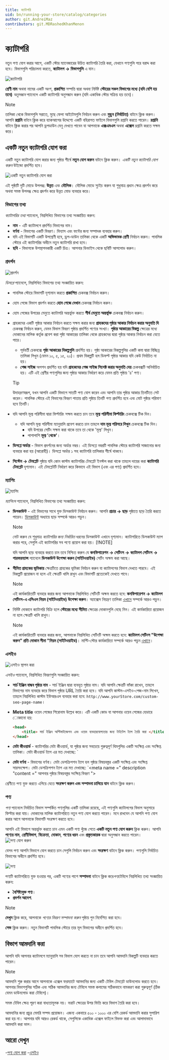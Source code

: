 ```yaml
---
title: ক্যাটাগরি
uid: bn/running-your-store/catalog/categories
author: git.AndreiMaz
contributors: git.MDRashedKhanMenon
---
```


# ক্যাটাগরি

নতুন পণ্য যোগ করার আগে, একটি স্টোর ম্যানেজারের উচিত ক্যাটাগরি তৈরি করা, যেখানে পণ্যগুলি পরে বরাদ্দ করা হবে। বিভাগগুলি পরিচালনা করতে, **ক্যাটালগ → বিভাগগুলি** এ যান।

![ক্যাটাগরি](_static/categories/categories.jpg)

**শ্রেণী নাম** অথবা নামের একটি অংশ, **প্রকাশিত** সম্পত্তি দ্বারা অথবা নির্দিষ্ট **স্টোরের সকল বিভাগের মধ্যে (যদি বেশি হয় তবে)** *অনুসন্ধান* প্যানেলে একটি ক্যাটাগরি অনুসন্ধান করুন (যদি একাধিক স্টোর সক্রিয় হয় তবে)।

> [!NOTE]
>
> তালিকা থেকে বিভাগগুলি সরাতে, মুছে ফেলা আইটেমগুলি নির্বাচন করুন এবং **মুছুন (নির্বাচিত)** বাটনে ক্লিক করুন।
আপনি **রপ্তানি** বাটনে ক্লিক করে ব্যাকআপের উদ্দেশ্যে একটি বহিরাগত ফাইলে বিভাগগুলি রপ্তানি করতে পারেন। **রপ্তানি** বাটনে ক্লিক করার পর আপনি ড্রপডাউন মেনু দেখতে পাবেন যা আপনাকে **এক্সএমএল** অথবা **এক্সেল** রপ্তানি করতে সক্ষম করে।

## একটি নতুন ক্যাটাগরি যোগ করা

একটি নতুন ক্যাটাগরি যোগ করার জন্য পৃষ্ঠার শীর্ষে **নতুন যোগ করুন** বাটনে ক্লিক করুন। *একটি নতুন ক্যাটাগরি যোগ করুন* উইন্ডো প্রদর্শিত হবে।

![একটি নতুন ক্যাটাগরি যোগ করা](_static/categories/add-new.jpg)

এই পৃষ্ঠাটি দুটি মোডে উপলব্ধ: **উন্নত** এবং **মৌলিক**। মৌলিক মোডে স্যুইচ করুন যা শুধুমাত্র প্রধান ক্ষেত্র প্রদর্শন করে অথবা সমস্ত উপলব্ধ ক্ষেত্র প্রদর্শন করে উন্নত মোড ব্যবহার করে।

### বিভাগের তথ্য

*ক্যাটাগরির তথ্য* প্যানেলে, নিম্নলিখিত বিভাগের তথ্য সংজ্ঞায়িত করুন:

- **নাম** - এটি ক্যাটালগে প্রদর্শিত বিভাগের নাম।
- **বর্ণনা** - বিভাগের একটি বিবরণ। বিন্যাস এবং ফন্টের জন্য সম্পাদক ব্যবহার করুন।
- যদি এই বিভাগটি একটি উপশ্রেণী হবে, ড্রপ-ডাউন তালিকা থেকে একটি **অভিভাবক শ্রেণী** নির্বাচন করুন। পাবলিক স্টোরে এই ক্যাটাগরির অধীনে নতুন ক্যাটাগরি রাখা হবে।
- **ছবি** - বিভাগকে উপস্থাপনকারী একটি চিত্র। আপনার ডিভাইস থেকে ছবিটি আপলোড করুন।

### প্রদর্শন

![প্রদর্শন](_static/categories/display.png)

*ডিসপ্লে* প্যানেলে, নিম্নলিখিত বিভাগের তথ্য সংজ্ঞায়িত করুন:

- পাবলিক স্টোরে বিভাগটি দৃশ্যমান করতে **প্রকাশিত** চেকবক্স নির্বাচন করুন।
- হোম পেজে বিভাগ প্রদর্শন করতে **হোম পেজে দেখান** চেকবক্স নির্বাচন করুন।
- হোম পেজের উপরের মেনুতে ক্যাটাগরি অন্তর্ভুক্ত করতে **শীর্ষ মেনুতে অন্তর্ভুক্ত** চেকবক্স নির্বাচন করুন।
- গ্রাহকদের একটি পৃষ্ঠার আকার নির্বাচন করতে সক্ষম করার জন্য **গ্রাহকদের পৃষ্ঠার আকার নির্বাচন করার অনুমতি দি** চেকবক্স নির্বাচন করুন, যেমন বিভাগ বিবরণ পৃষ্ঠায় প্রদর্শিত পণ্যের সংখ্যা। **পৃষ্ঠার আকারের বিকল্প** ক্ষেত্রের মধ্যে দোকানের মালিক কর্তৃক প্রবেশ করা পৃষ্ঠা আকারের তালিকা থেকে গ্রাহকদের দ্বারা পৃষ্ঠার আকার নির্বাচন করা যেতে পারে।
  - পূর্ববর্তী চেকবক্সে **পৃষ্ঠা আকারের বিকল্পগুলি** প্রদর্শিত হয়। পৃষ্ঠা আকারের বিকল্পগুলির একটি কমা দ্বারা বিচ্ছিন্ন তালিকা লিখুন (যেমন ১০, ৫, ১৫, ২০)। প্রথম বিকল্পটি হল ডিফল্ট পৃষ্ঠার আকার যদি কেউ নির্বাচিত না হয়।
  - **পেজ সাইজ** অপশন প্রদর্শিত হয় যদি **গ্রাহকদের পেজ সাইজ সিলেক্ট করার অনুমতি দেয়** চেকবক্সটি অনির্বাচিত হয়। এটি এই শ্রেণীর পণ্যগুলির জন্য পৃষ্ঠার আকার নির্ধারণ করে যেমন প্রতি পৃষ্ঠায় '৪' পণ্য।
  > [!TIP]
  >
  > উদাহরণস্বরূপ, যখন আপনি একটি বিভাগে সাতটি পণ্য যোগ করেন এবং আপনি তার পৃষ্ঠার আকার তিনটিতে সেট করেন। পাবলিক স্টোরে এই বিভাগের বিবরণ পাতায় প্রতি পৃষ্ঠায় তিনটি পণ্য প্রদর্শিত হবে এবং মোট পৃষ্ঠার পরিমাণ হবে তিনটি।

- যদি আপনি মূল্য পরিসীমা দ্বারা ফিল্টারিং সক্ষম করতে চান তবে **মূল্য পরিসীমা ফিল্টারিং** চেকবক্সে টিক দিন।
  - যদি আপনি মূল্য পরিসীমা ম্যানুয়ালি প্রবেশ করতে চান তাহলে **দাম মূল্য পরিসরে লিখুন** চেকবক্সে টিক দিন।
    - যদি উপরের সেটিং সক্ষম করা থাকে তবে তা থেকে 'মূল্য' লিখুন।
    - পাশাপাশি **মূল্য 'থেকে'**।
- **ডিসপ্লে অর্ডার** - বিভাগ প্রদর্শনের জন্য অর্ডার নম্বর। এই ডিসপ্লে নম্বরটি পাবলিক স্টোরে ক্যাটাগরি সাজানোর জন্য ব্যবহার করা হয় (আরোহী)। ডিসপ্লে অর্ডার ১ সহ ক্যাটাগরি তালিকার শীর্ষে থাকবে।
- **সিস্টেম → টেমপ্লেট** পৃষ্ঠায় যদি কোন কাস্টম ক্যাটাগরির টেমপ্লেট ইনস্টল করা থাকে তাহলে দায়ের করা **ক্যাটাগরি টেমপ্লেট** দৃশ্যমান। এই টেমপ্লেটটি নির্ধারণ করে কিভাবে এই বিভাগ (এবং এর পণ্য) প্রদর্শিত হবে।

### ম্যাপিং

![ম্যাপিং](_static/categories/mappings.jpg)

*ম্যাপিংস* প্যানেলে, নিম্নলিখিত বিভাগের তথ্য সংজ্ঞায়িত করুন:

- **ডিসকাউন্ট** - এই বিভাগের সাথে যুক্ত ডিসকাউন্ট নির্বাচন করুন। আপনি **প্রচার → ছাড়** পৃষ্ঠাতে ছাড় তৈরি করতে পারেন। [ডিসকাউন্ট](xref:bn/running-your-store/promotional-tools/discount) অধ্যায়ে ছাড় সম্পর্কে আরও পড়ুন।

    > [!NOTE]
    >
    > নোট করুন যে শুধুমাত্র *ক্যাটাগরির জন্য নির্ধারিত* ধরনের ডিসকাউন্ট এখানে দৃশ্যমান। ক্যাটাগরিতে ডিসকাউন্ট ম্যাপ করার পরে, সেগুলি এই ক্যাটাগরির সব পণ্যে প্রয়োগ করা হয়।
    > [!NOTE]
    >
    > যদি আপনি ছাড় ব্যবহার করতে চান তবে নিশ্চিত করুন যে **কনফিগারেশন → সেটিংস → ক্যাটালগ সেটিংস → পারফরম্যান্স** প্যানেলে **ডিসকাউন্ট উপেক্ষা করুন (সাইটওয়াইড)** সেটিং অক্ষম করা আছে।

- **সীমিত গ্রাহকের ভূমিকায়** ক্ষেত্রটিতে গ্রাহকের ভূমিকা নির্বাচন করুন যা ক্যাটালগের বিভাগ দেখতে পারবে। এই বিকল্পটি প্রয়োজন না হলে এই ক্ষেত্রটি খালি রাখুন এবং বিভাগটি প্রত্যেকেই দেখতে পাবে।
    > [!NOTE]
    >
    > এই কার্যকারিতাটি ব্যবহার করার জন্য আপনাকে নিম্নলিখিত সেটিংটি অক্ষম করতে হবে: **কনফিগারেশন → ক্যাটালগ সেটিংস-এ এসিএল নিয়ম (সাইটওয়াইড) উপেক্ষা করুন**। অ্যাক্সেস নিয়ন্ত্রণ তালিকা [এখানে](xref:bn/running-your-store/customer-management/access-control-list) সম্পর্কে আরও পড়ুন।

- নির্দিষ্ট দোকানে ক্যাটাগরি বিক্রি হলে **স্টোরের মধ্যে সীমিত** ক্ষেত্রের দোকানগুলি বেছে নিন। এই কার্যকারিতা প্রয়োজন না হলে ক্ষেত্রটি খালি রাখুন।
  > [!NOTE]
  >
  > এই কার্যকারিতাটি ব্যবহার করার জন্য, আপনাকে নিম্নলিখিত সেটিংটি অক্ষম করতে হবে: **ক্যাটালগ সেটিংস "উপেক্ষা করুন" প্রতি দোকান সীমা "নিয়ম (সাইটওয়াইড)**। মাল্টি-স্টোর কার্যকারিতা সম্পর্কে আরও পড়ুন [এখানে](xref:bn/getting-start/advanced-configuration/multi-store)।

### এসইও

![এসইও স্থাপন করা](_static/categories/setting-up-seo.png)

 *এসইও* প্যানেলে, নিম্নলিখিত বিবরণগুলি সংজ্ঞায়িত করুন:

- **সার্চ ইঞ্জিন বান্ধব পৃষ্ঠার নাম** - সার্চ ইঞ্জিন দ্বারা ব্যবহৃত পৃষ্ঠার নাম। যদি আপনি ক্ষেত্রটি ফাঁকা রাখেন, তাহলে বিভাগের নাম ব্যবহার করে বিভাগ পৃষ্ঠার URL তৈরি করা হবে। যদি আপনি কাস্টম-এসইও-পেজ-নাম লিখেন, তাহলে নিম্নলিখিত কাস্টম ইউআরএল ব্যবহার করা হবে: `http://www.yourStore.com/custom-seo-page-name`।

- **Meta title** ওয়েব পেজের শিরোনাম উল্লেখ করে। এটি একটি কোড যা আপনার ওয়েব পেজের হেডারে োকানো হয়:

    ```html
    <head>
        <title> সার্চ ইঞ্জিন অপ্টিমাইজেশন এবং ওয়েব ব্যবহারযোগ্যতার জন্য টাইটেল ট্যাগ তৈরি করা </title>
    </head>
    ```

- **মেটা কীওয়ার্ড** - ক্যাটাগরির মেটা কীওয়ার্ড, যা পৃষ্ঠার জন্য সবচেয়ে গুরুত্বপূর্ণ থিমগুলির একটি সংক্ষিপ্ত এবং সংক্ষিপ্ত তালিকা। মেটা কীওয়ার্ড ট্যাগ এর মত দেখাচ্ছে:
 `<meta name="keywords" content="কীওয়ার্ড, কীওয়ার্ড, কীওয়ার্ড ফ্রেজ, ইত্যাদি। ">

- **মেটা বর্ণনা** - বিভাগের বর্ণনা। মেটা ডেসক্রিপশন ট্যাগ হল পৃষ্ঠার বিষয়বস্তুর একটি সংক্ষিপ্ত এবং সংক্ষিপ্ত সারসংক্ষেপ। মেটা ডেসক্রিপশন ট্যাগ এর মত দেখাচ্ছে:
 `<meta name =" description "content =" আপনার পৃষ্ঠার বিষয়বস্তুর সংক্ষিপ্ত বিবরণ ">

শ্রেণীতে পণ্য যুক্ত করতে এগিয়ে যেতে **সংরক্ষণ করুন এবং সম্পাদনা চালিয়ে যান** বাটনে ক্লিক করুন।

### পণ্য

*পণ্য* প্যানেলে নির্বাচিত বিভাগ সম্পর্কিত পণ্যগুলির একটি তালিকা রয়েছে, এই পণ্যগুলি ক্যাটালগের বিভাগ অনুসারে ফিল্টার করা যায়। দোকানের মালিক ক্যাটাগরিতে নতুন পণ্য যোগ করতে পারেন। মনে রাখবেন যে আপনি পণ্য যোগ করার আগে আপনাকে বিভাগটি সংরক্ষণ করতে হবে।

আপনি এই বিভাগে অন্তর্ভুক্ত করতে চান এমন একটি পণ্য খুঁজে পেতে **একটি নতুন পণ্য যোগ করুন** ক্লিক করুন। আপনি **পণ্যের নাম**, **শ্রেণীবিভাগ**, **বিক্রেতা**, **দোকান**, **পণ্যের ধরন** এবং **প্রস্তুতকারক** দ্বারা অনুসন্ধান করতে পারেন।
![পণ্য যোগ করুন](_static/categories/add-product.jpg)

যেসব পণ্য আপনি বিভাগে যোগ করতে চান সেগুলি নির্বাচন করুন এবং **সংরক্ষণ** বাটনে ক্লিক করুন। পণ্যগুলি নির্বাচিত বিভাগের অধীনে প্রদর্শিত হবে।

![পণ্য](_static/categories/products.png)

পণ্যটি ক্যাটাগরিতে যুক্ত হওয়ার পর, একটি পণ্যের পাশে **সম্পাদনা** বাটনে ক্লিক করে*পণ্য*টেবিলে নিম্নলিখিত তথ্য সংজ্ঞায়িত করুন:

- **বৈশিষ্ট্যযুক্ত পণ্য**।
- **প্রদর্শন আদেশ**.

> [!NOTE]
>
> **দেখুন** ক্লিক করে, আপনাকে *পণ্যের বিবরণ সম্পাদনা করুন* পৃষ্ঠায় পুন নির্দেশিত করা হবে।

**সেভ** ক্লিক করুন। নতুন বিভাগটি পাবলিক স্টোরে তার মূল বিভাগের অধীনে প্রদর্শিত হবে।

## বিভাগ আমদানি করা

আপনি যদি আপনার ক্যাটালগে ম্যানুয়ালি সব বিভাগ যোগ করতে না চান তবে আপনি আমদানি বিকল্পটি ব্যবহার করতে পারেন।

> [!NOTE]
>
> আমদানি শুরু করার আগে আপনাকে এক্সেল ফরম্যাটে আমদানির জন্য একটি টেবিল টেমপ্লেট ডাউনলোড করতে হবে। আপনার বিভাগগুলির সঠিক এবং সঠিক আমদানির জন্য টেবিলে সমস্ত কলামের সঠিকভাবে নামকরণ করা গুরুত্বপূর্ণ (ঠিক যেমন ডাউনলোড করা টেবিলে)।

সমস্ত টেবিল ক্ষেত্র পূরণ করা বাধ্যতামূলক নয়। ভরাট ক্ষেত্রের উপর ভিত্তি করে বিভাগ তৈরি করা হবে।

আমদানির জন্য প্রচুর মেমরি সম্পদ প্রয়োজন। এজন্য একবারে ৫০০ - ১০০০ এর বেশি রেকর্ড আমদানি করার সুপারিশ করা হয় না। আপনার যদি আরও রেকর্ড থাকে, সেগুলিকে একাধিক এক্সেল ফাইলে বিভক্ত করা এবং আলাদাভাবে আমদানি করা ভাল।

## আরো দেখুন

-[পণ্য যোগ করা](xref:bn/running-your-store/catalog/products/add-products)
-[এসইও](xref:bn/running-your-store/search-engine-optimization)
